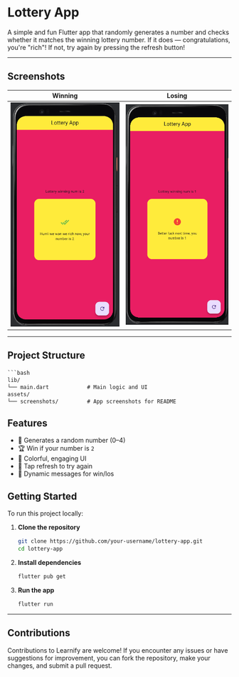 #  Lottery App

A simple and fun Flutter app that randomly generates a number and checks whether it matches the winning lottery number. If it does — congratulations, you're "rich"! If not, try again by pressing the refresh button!

---

##  Screenshots

| Winning | Losing |
|--------|--------|
| ![win](assets/screenshots/winning.png) | ![lose](assets/screenshots/losing.png) |

---

##  Project Structure
    ```bash
    lib/
    └── main.dart            # Main logic and UI
    assets/
    └── screenshots/         # App screenshots for README

##  Features

- 🎲 Generates a random number (0–4)  
- 🏆 Win if your number is `2`  
- 🎨 Colorful, engaging UI  
- 🔁 Tap refresh to try again  
- 💬 Dynamic messages for win/los

##  Getting Started

To run this project locally:

1. **Clone the repository**
   ```bash
   git clone https://github.com/your-username/lottery-app.git
   cd lottery-app
2. **Install dependencies**
   ```bash
   flutter pub get
3. **Run the app**
   ```bash
   flutter run

---

##  Contributions

Contributions to Learnify are welcome! If you encounter any issues or have suggestions for improvement, you can fork the repository, make your changes, and submit a pull request.
